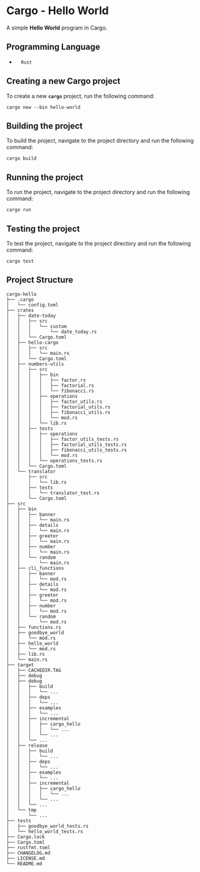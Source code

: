 # Cargo - Hello World

A simple **Hello World** program in Cargo.

## Programming Language

-       Rust

## Creating a new Cargo project

To create a new **`cargo`** project, run the following command:

`cargo new --bin hello-world`

## Building the project

To build the project, navigate to the project directory and run the following
command:

`cargo build`

## Running the project

To run the project, navigate to the project directory and run the following
command:

`cargo run`

## Testing the project

To test the project, navigate to the project directory and run the following
command:

`cargo test`

## Project Structure

```plaintext
cargo-hello
├── .cargo
│   └── config.toml
├── crates
│   ├── date-today
│   │   ├── src
│   │   │   └── custom
│   │   │       └── date_today.rs
│   │   └── Cargo.toml
│   ├── hello-cargo
│   │   ├── src
│   │   │   └── main.rs
│   │   └── Cargo.toml
│   ├── numbers-utils
│   │   ├── src
│   │   │   ├── bin
│   │   │   │   ├── factor.rs
│   │   │   │   ├── factorial.rs
│   │   │   │   └── fibonacci.rs
│   │   │   ├── operations
│   │   │   │   ├── factor_utils.rs
│   │   │   │   ├── factorial_utils.rs
│   │   │   │   ├── fibonacci_utils.rs
│   │   │   │   └── mod.rs
│   │   │   └── lib.rs
│   │   ├── tests
│   │   │   ├── operations
│   │   │   │   ├── factor_utils_tests.rs
│   │   │   │   ├── factorial_utils_tests.rs
│   │   │   │   ├── fibonacci_utils_tests.rs
│   │   │   │   └── mod.rs
│   │   │   └── operations_tests.rs
│   │   └── Cargo.toml
│   └── translator
│       ├── src
│       │   └── lib.rs
│       ├── tests
│       │   └── translator_test.rs
│       └── Cargo.toml
├── src
│   ├── bin
│   │   ├── banner
│   │   │   └── main.rs
│   │   ├── details
│   │   │   └── main.rs
│   │   ├── greeter
│   │   │   └── main.rs
│   │   ├── number
│   │   │   └── main.rs
│   │   └── random
│   │       └── main.rs
│   ├── cli_functions
│   │   ├── banner
│   │   │   └── mod.rs
│   │   ├── details
│   │   │   └── mod.rs
│   │   ├── greeter
│   │   │   └── mod.rs
│   │   ├── number
│   │   │   └── mod.rs
│   │   └── random
│   │       └── mod.rs
│   ├── functions.rs
│   ├── goodbye_world
│   │   └── mod.rs
│   ├── hello_world
│   │   └── mod.rs
│   ├── lib.rs
│   └── main.rs
├── target
│   ├── CACHEDIR.TAG
│   ├── debug
│   ├── debug
│   │   ├── build
│   │   │   └── ...
│   │   ├── deps
│   │   │   └── ...
│   │   ├── examples
│   │   │   └── ...
│   │   ├── incremental
│   │   │   ├── cargo_hello
│   │   │   │   └── ...
│   │   │   └── ...
│   │   └── ...
│   ├── release
│   │   ├── build
│   │   │   └── ...
│   │   ├── deps
│   │   │   └── ...
│   │   ├── examples
│   │   │   └── ...
│   │   ├── incremental
│   │   │   ├── cargo_hello
│   │   │   │   └── ...
│   │   │   └── ...
│   │   └── ...
│   └── tmp
│       └── ...
├── tests
│   ├── goodbye_world_tests.rs
│   └── hello_world_tests.rs
├── Cargo.lock
├── Cargo.toml
├── rustfmt.toml
├── CHANGELOG.md
├── LICENSE.md
└── README.md
```
